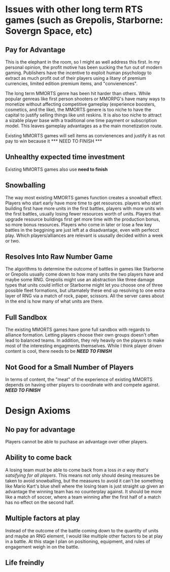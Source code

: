 # Issues with other long term RTS games (such as Grepolis, Starborne: Sovergn Space, etc)
## Pay for Advantage
This is the elephant in the room, so I might as well address this first. In my personal opinion, the profit motive has been sucking the fun out of modern gaming. Publishers have the incentive to exploit human psychology to extract as much profit out of their players using a litany of premium currencies, limited edition premium items, and "convienences". 

The long term MMORTS genre has been hit harder than others. While popular genreas like first person shooters or MMORPG's have many ways to monetize without affecting competitive gameplay (experience boosters, cosmetics, and the like), the MMORTS genere is too niche to have the capital to justify selling things like unit reskins. It is also too niche to attract a sizable player base with a traditional one time payment or subscription model. This leaves gameplay advantages as a the main monetization route.

Existing MMORTS games will sell items as convienences and justify it as not pay to win because it *** NEED TO FINISH ***

## Unhealthy expected time investment
Existing MMORTS games also use **need to finish**

## Snowballing
The way most existing MMORTS games function creates a snowball effect. Players who start early have more time to get resources. players who start building first have more units in the first battles, players with more units win the first battles, usually losing fewer resources worth of units. Players that upgrade resource buildings first get more time with the production bonus, so more bonus resources. Players who come in later or lose a few key battles in the beggining are just left at a disadvantage, even with perfecct play. Which players/alliances are relevant is ususally decided within a week or two.

## Resolves Into Raw Number Game
The algorithms to determine the outcome of battles in games like Starborne or Grepolis usually come down to how many units the two players have and maybe some RNG. Grepolis might use an abstraction like three damage types that units could inflict or Starborne might let you choose one of three possible fleet formations, but ultamately these end up resolving to one extra layer of RNG via a match of rock, paper, scissors. All the server cares about in the end is how many of what units are there.

## Full Sandbox
The existing MMORTS games have gone full sandbox with regards to alliance formation. Letting players choose their own groups doesn't often lead to balanced teams. In addition, they rely heavily on the players to make most of the interesting engagments themselves. While I think player driven content is cool, there needs to be ***NEED TO FINISH***

## Not Good for a Small Number of Players
In terms of content, the "meat" of the experience of existing MMORTS depends on having other players to coordinate with and compete against.  ***NEED TO FINISH***

# Design Axioms
## No pay for advantage
Players cannot be able to puchase an advantage over other players.

## Ability to come back
A losing team must be able to come back from a loss *in a way that's satsifying for all players*. This means not only should desing measures be taken to avoid snowballing, but the measures to avoid it can't be something like Mario Kart's blue shell where the losing team is just straight up given an advantage the winning team has no counterplay against. It should be more like a match of soccer, where a team winning after the first half of a match has no effect on the second half. 

## Multiple factors at play
Instead of the outcome of the battle coming down to the quantity of units and maybe an RNG element, I would like multiple other factors to be at play in a battle. At this stage I plan on positioning, equipment, and rules of engagement weigh in on the battle.

## Life freindly

